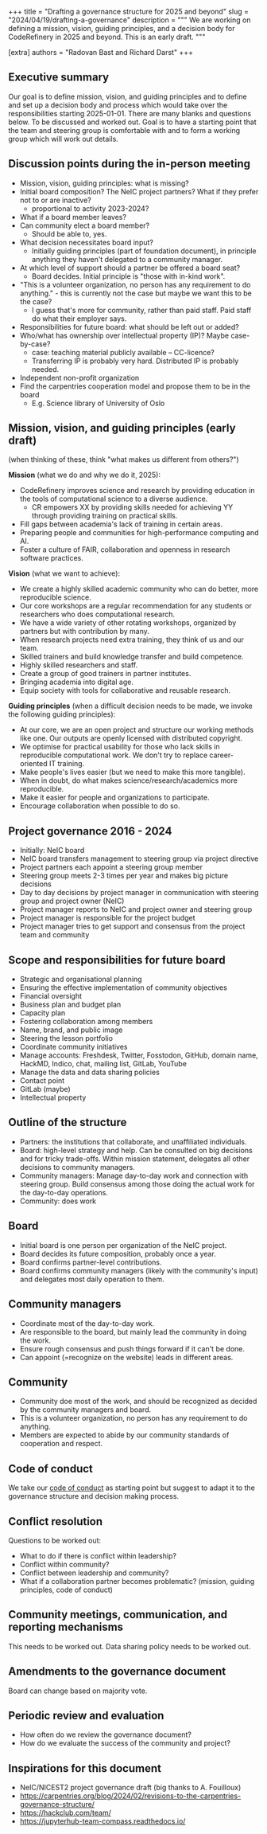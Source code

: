 +++
title = "Drafting a governance structure for 2025 and beyond"
slug = "2024/04/19/drafting-a-governance"
description = """
We are working on defining a mission, vision, guiding principles, and a decision body
for CodeRefinery in 2025 and beyond. This is an early draft.
"""

[extra]
authors = "Radovan Bast and Richard Darst"
+++

<!-- toc -->


## Executive summary

Our goal is to define mission, vision, and guiding principles
and to define and set up a decision body and process which would take over the
responsibilities starting 2025-01-01.
There are many blanks and questions below. To be discussed and worked out.
Goal is to have a starting point that the team and steering group
is comfortable with and to form a working group which will work out details.



## Discussion points during the in-person meeting

- Mission, vision, guiding principles: what is missing?
- Initial board composition? The NeIC project partners? What if they prefer not to or are inactive?
  - proportional to activity 2023-2024?
- What if a board member leaves?
- Can community elect a board member?
  - Should be able to, yes.
- What decision necessitates board input?
  - Initially guiding principles (part of foundation document), in principle anything they haven't delegated to a community manager.
- At which level of support should a partner be offered a board seat?
  - Board decides. Initial principle is "those with in-kind work".
- "This is a volunteer organization, no person has any requirement to do anything." - this is currently not the case but maybe we want this to be the case?
  - I guess that's more for community, rather than paid staff. Paid staff do what their employer says.
- Responsibilities for future board: what should be left out or added?
- Who/what has ownership over intellectual property (IP)? Maybe case-by-case?
  - case: teaching material publicly available – CC-licence?
  - Transferring IP is probably very hard.  Distributed IP is probably needed.
- Independent non-profit organization
- Find the carpentries cooperation model and propose them to be in the board
    - E.g. Science library of University of Oslo



## Mission, vision, and guiding principles (early draft)

(when thinking of these, think "what makes us different from others?")

**Mission** (what we do and why we do it¸ 2025):
- CodeRefinery improves science and research by providing education in the tools of computational science to a diverse audience.
    - CR empowers XX by providing skills needed for achieving YY through providing training on practical skills.
- Fill gaps between academia's lack of training in certain areas.
- Preparing people and communities for high-performance computing and AI.
- Foster a culture of FAIR, collaboration and openness in research software practices.

**Vision** (what we want to achieve):
- We create a highly skilled academic community who can do better, more reproducible science.
- Our core workshops are a regular recommendation for any students or researchers who does computational research.
- We have a wide variety of other rotating workshops, organized by partners but with contribution by many.
- When research projects need extra training, they think of us and our team.
- Skilled trainers and build knowledge transfer and build competence.
- Highly skilled researchers and staff.
- Create a group of good trainers in partner institutes.
- Bringing academia into digital age.
- Equip society with tools for collaborative and reusable research.

**Guiding principles** (when a difficult decision needs to be made, we invoke the following guiding principles):
- At our core, we are an open project and structure our working methods like one.  Our outputs are openly licensed with distributed copyright.
- We optimise for practical usability for those who lack skills in reproducible computational work.  We don't try to replace career-oriented IT training.
- Make people's lives easier (but we need to make this more tangible).
- When in doubt, do what makes science/research/academics more reproducible.
- Make it easier for people and organizations to participate.
- Encourage collaboration when possible to do so.


## Project governance 2016 - 2024

- Initially: NeIC board
- NeIC board transfers management to steering group via project directive
- Project partners each appoint a steering group member
- Steering group meets 2-3 times per year and makes big picture decisions
- Day to day decisions by project manager in communication with steering group and project owner (NeIC)
- Project manager reports to NeIC and project owner and steering group
- Project manager is responsible for the project budget
- Project manager tries to get support and consensus from the project team and community


## Scope and responsibilities for future board

- Strategic and organisational planning
- Ensuring the effective implementation of community objectives
- Financial oversight
- Business plan and budget plan
- Capacity plan
- Fostering collaboration among members
- Name, brand, and public image
- Steering the lesson portfolio
- Coordinate community initiatives
- Manage accounts: Freshdesk, Twitter, Fosstodon, GitHub, domain name, HackMD, Indico, chat, mailing list, GitLab, YouTube
- Manage the data and data sharing policies
- Contact point
- GitLab (maybe)
- Intellectual property


## Outline of the structure

- Partners: the institutions that collaborate, and unaffiliated individuals.
- Board: high-level strategy and help. Can be consulted on big decisions and for tricky trade-offs.  Within mission statement, delegates all other decisions to community managers.
- Community managers: Manage day-to-day work and connection with steering group. Build consensus among those doing the actual work for the day-to-day operations.
- Community: does work


## Board

- Initial board is one person per organization of the NeIC project.
- Board decides its future composition, probably once a year.
- Board confirms partner-level contributions.
- Board confirms community managers (likely with the community's input) and delegates most daily operation to them.


## Community managers

- Coordinate most of the day-to-day work.
- Are responsible to the board, but mainly lead the community in doing the work.
- Ensure rough consensus and push things forward if it can't be done.
- Can appoint (=recognize on the website) leads in different areas.


## Community

- Community doe most of the work, and should be recognized as decided by the community managers and board.
- This is a volunteer organization, no person has any requirement to do anything.
- Members are expected to abide by our community standards of cooperation and respect.


## Code of conduct

We take our [code of conduct](https://coderefinery.org/about/code-of-conduct/) as starting point but suggest to adapt it to
the governance structure and decision making process.


## Conflict resolution

Questions to be worked out:
- What to do if there is conflict within leadership?
- Conflict within community?
- Conflict between leadership and community?
- What if a collaboration partner becomes problematic? (mission, guiding principles, code of conduct)


## Community meetings, communication, and reporting mechanisms

This needs to be worked out.
Data sharing policy needs to be worked out.


## Amendments to the governance document

Board can change based on majority vote.


## Periodic review and evaluation

- How often do we review the governance document?
- How do we evaluate the success of the community and project?


## Inspirations for this document

- NeIC/NICEST2 project governance draft (big thanks to A. Fouilloux)
- <https://carpentries.org/blog/2024/02/revisions-to-the-carpentries-governance-structure/>
- <https://hackclub.com/team/>
- <https://jupyterhub-team-compass.readthedocs.io/>
